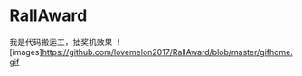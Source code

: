 # RallAward
我是代码搬运工，抽奖机效果
！[images]https://github.com/lovemelon2017/RallAward/blob/master/gifhome.gif
